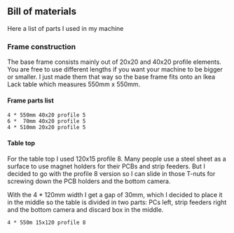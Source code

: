 ## Bill of materials

Here a list of parts I used in my machine

### Frame construction

The base frame consists mainly out of 20x20 and 40x20 profile elements.
You are free to use different lengths if you want your machine to be bigger or smaller.
I just made them that way so the base frame fits onto an Ikea Lack table which measures 550mm x 550mm.

#### Frame parts list

    4 * 550mm 40x20 profile 5
    6 *  70mm 40x20 profile 5
    4 * 510mm 20x20 profile 5

#### Table top

For the table top I used 120x15 profile 8. Many people use a steel sheet as a surface to use magnet holders for their PCBs and strip feeders.
But I decided to go with the profile 8 version so I can slide in those T-nuts for screwing down the PCB holders and the bottom camera.

With the 4 * 120mm width I get a gap of 30mm, which I decided to place it in the middle so the table is divided in two parts: PCs left, strip feeders right and the bottom camera and discard box in the middle.

    4 * 550m 15x120 profile 8

